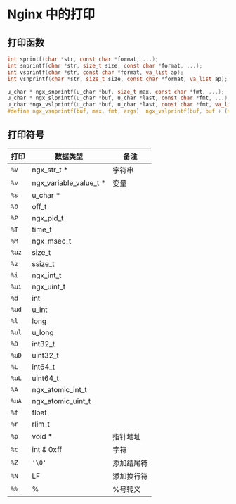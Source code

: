 # Nginx 中的打印

## 打印函数

```c
int sprintf(char *str, const char *format, ...);
int snprintf(char *str, size_t size, const char *format, ...);
int vsprintf(char *str, const char *format, va_list ap);
int vsnprintf(char *str, size_t size, const char *format, va_list ap);

u_char * ngx_snprintf(u_char *buf, size_t max, const char *fmt, ...);
u_char * ngx_slprintf(u_char *buf, u_char *last, const char *fmt, ...);
u_char *ngx_vslprintf(u_char *buf, u_char *last, const char *fmt, va_list args);
#define ngx_vsnprintf(buf, max, fmt, args)  ngx_vslprintf(buf, buf + (max), fmt, args)


```

## 打印符号

| 打印    | 数据类型                   | 备注    |
| ----- | ---------------------- | ----- |
| `%V`  | ngx_str_t *            | 字符串   |
| `%v`  | ngx_variable_value_t * | 变量    |
| `%s`  | u_char *               |       |
| `%O`  | off_t                  |       |
| `%P`  | ngx_pid_t              |       |
| `%T`  | time_t                 |       |
| `%M`  | ngx_msec_t             |       |
| `%uz` | size_t                 |       |
| `%z`  | ssize_t                |       |
| `%i`  | ngx_int_t              |       |
| `%ui` | ngx_uint_t             |       |
| `%d`  | int                    |       |
| `%ud` | u_int                  |       |
| `%l`  | long                   |       |
| `%ul` | u_long                 |       |
| `%D`  | int32_t                |       |
| `%uD` | uint32_t               |       |
| `%L`  | int64_t                |       |
| `%uL` | uint64_t               |       |
| `%A`  | ngx_atomic_int_t       |       |
| `%uA` | ngx_atomic_uint_t      |       |
| `%f`  | float                  |       |
| `%r`  | rlim_t                 |       |
| `%p`  | void *                 | 指针地址  |
| `%c`  | int & 0xff             | 字符    |
| `%Z`  | `'\0'`                 | 添加结尾符 |
| `%N`  | LF                     | 添加换行符 |
| `%%`  | %                      | %号转义  |



